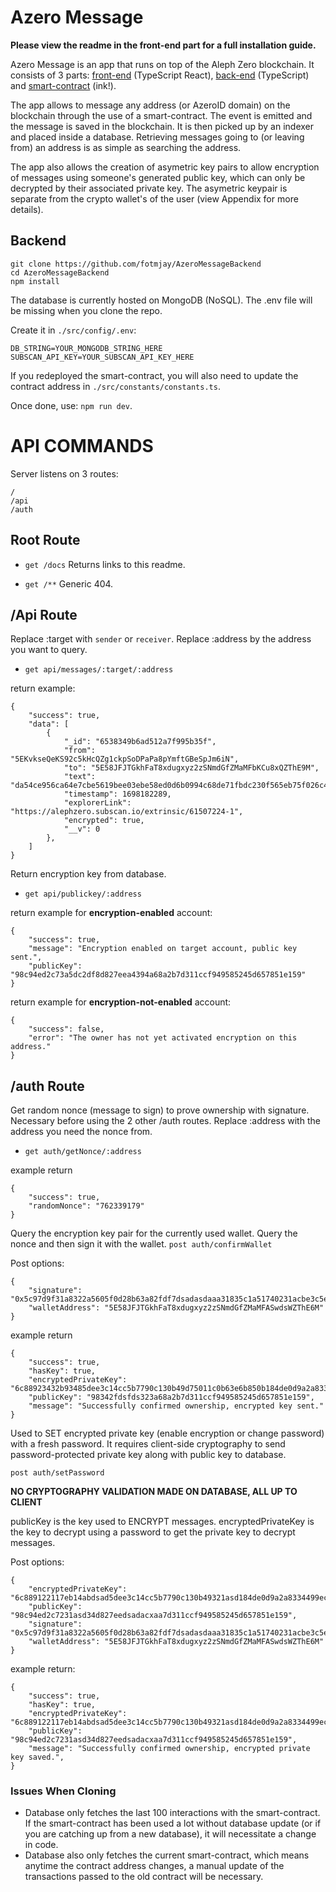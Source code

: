# Azero Message

**Please view the readme in the front-end part for a full installation guide.**

Azero Message is an app that runs on top of the Aleph Zero blockchain. It consists of 3 parts: [front-end](https://github.com/fotmjay/AzeroMessage) (TypeScript React), [back-end](https://github.com/fotmjay/AzeroMessageBackend) (TypeScript) and [smart-contract](https://github.com/fotmjay/AzeroMessageSC) (ink!).

The app allows to message any address (or AzeroID domain) on the blockchain through the use of a smart-contract. The event is emitted and the message is saved in the blockchain. It is then picked up by an indexer and placed inside a database. Retrieving messages going to (or leaving from) an address is as simple as searching the address.

The app also allows the creation of asymetric key pairs to allow encryption of messages using someone's generated public key, which can only be decrypted by their associated private key. The asymetric keypair is separate from the crypto wallet's of the user (view Appendix for more details).

## Backend

```
git clone https://github.com/fotmjay/AzeroMessageBackend
cd AzeroMessageBackend
npm install
```

The database is currently hosted on MongoDB (NoSQL). The .env file will be missing when you clone the repo.

Create it in `./src/config/.env`:

```
DB_STRING=YOUR_MONGODB_STRING_HERE
SUBSCAN_API_KEY=YOUR_SUBSCAN_API_KEY_HERE
```

If you redeployed the smart-contract, you will also need to update the contract address in `./src/constants/constants.ts`.

Once done, use: `npm run dev`.

# API COMMANDS

Server listens on 3 routes:

```
/
/api
/auth
```

## Root Route

- `get /docs`
  Returns links to this readme.

- `get /**`
  Generic 404.

## /Api Route

Replace :target with `sender` or `receiver`. Replace :address by the address you want to query.

- `get api/messages/:target/:address`

return example:

```
{
    "success": true,
    "data": [
        {
            "_id": "6538349b6ad512a7f995b35f",
            "from": "5EKvkseQeKS92c5kHcQZg1ckpSoDPaPa8pYmftGBeSpJm6iN",
            "to": "5E58JFJTGkhFaT8xdugxyz2zSNmdGfZMaMFbKCu8xQZThE9M",
            "text": "da54ce956ca64e7cbe5619bee03ebe58ed0d6b0994c68de71fbdc230f565eb75f026c4e098fff63b81141e3400a68dc29204d3e22a7b",
            "timestamp": 1698182289,
            "explorerLink": "https://alephzero.subscan.io/extrinsic/61507224-1",
            "encrypted": true,
            "__v": 0
        },
    ]
}
```

Return encryption key from database.

- `get api/publickey/:address`

return example for **encryption-enabled** account:

```
{
    "success": true,
    "message": "Encryption enabled on target account, public key sent.",
    "publicKey": "98c94ed2c73a5dc2df8d827eea4394a68a2b7d311ccf949585245d657851e159"
}
```

return example for **encryption-not-enabled** account:

```
{
    "success": false,
    "error": "The owner has not yet activated encryption on this address."
}
```

## /auth Route

Get random nonce (message to sign) to prove ownership with signature. Necessary before using the 2 other /auth routes. Replace :address with the address you need the nonce from.

- `get auth/getNonce/:address`

example return

```
{
    "success": true,
    "randomNonce": "762339179"
}
```

Query the encryption key pair for the currently used wallet. Query the nonce and then sign it with the wallet.
`post auth/confirmWallet`

Post options:

```
{
    "signature": "0x5c97d9f31a8322a5605f0d28b63a82fdf7dsadasdaaa31835c1a51740231acbe3c5e04e1660a6f37228ab04b86ca862b8e",
    "walletAddress": "5E58JFJTGkhFaT8xdugxyz2zSNmdGfZMaMFASwdsWZThE6M"
}
```

example return

```
{
    "success": true,
    "hasKey": true,
    "encryptedPrivateKey": "6c88923432b93485dee3c14cc5b7790c130b49d75011c0b63e6b850b184de0d9a2a8334499ecc6376e6f1c9fe366cb8e55838938f23b17221d680fe274c6e4dea5021fc8ac1c6775af5c3c95ef",
    "publicKey": "98342fdsfds323a68a2b7d311ccf949585245d657851e159",
    "message": "Successfully confirmed ownership, encrypted key sent."
}
```

Used to SET encrypted private key (enable encryption or change password) with a fresh password. It requires client-side cryptography to send password-protected private key along with public key to database.

`post auth/setPassword`

**NO CRYPTOGRAPHY VALIDATION MADE ON DATABASE, ALL UP TO CLIENT**

publicKey is the key used to ENCRYPT messages.
encryptedPrivateKey is the key to decrypt using a password to get the private key to decrypt messages.

Post options:

```
{
    "encryptedPrivateKey": "6c889122117eb14abdsad5dee3c14cc5b7790c130b49321asd184de0d9a2a8334499ec321asda2123dsa8938f23b17221d6sda3241sadasda31a5021fc8ac1c6775af5c3c95ef",
    "publicKey": "98c94ed2c7231asd34d827eedsadacxaa7d311ccf949585245d657851e159",
    "signature": "0x5c97d9f31a8322a5605f0d28b63a82fdf7dsadasdaaa31835c1a51740231acbe3c5e04e1660a6f37228ab04b86ca862b8e",
    "walletAddress": "5E58JFJTGkhFaT8xdugxyz2zSNmdGfZMaMFASwdsWZThE6M"
}
```

example return:

```
{
    "success": true,
    "hasKey": true,
    "encryptedPrivateKey": "6c889122117eb14abdsad5dee3c14cc5b7790c130b49321asd184de0d9a2a8334499ec321asda2123dsa8938f23b17221d6sda3241sadasda31a5021fc8ac1c6775af5c3c95ef",
    "publicKey": "98c94ed2c7231asd34d827eedsadacxaa7d311ccf949585245d657851e159",
    "message": "Successfully confirmed ownership, encrypted private key saved.",
}
```

### Issues When Cloning

- Database only fetches the last 100 interactions with the smart-contract. If the smart-contract has been used a lot without database update (or if you are catching up from a new database), it will necessitate a change in code.
- Database also only fetches the current smart-contract, which means anytime the contract address changes, a manual update of the transactions passed to the old contract will be necessary.
